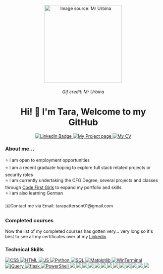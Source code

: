 
<div id="header" align="center">
  <img src="https://media.giphy.com/media/v1.Y2lkPTc5MGI3NjExdmNjcHkyN2Z3djYxZ2I0dzdraW1iMDhtZDdqMmNzNmpvczU1amRocSZlcD12MV9pbnRlcm5hbF9naWZfYnlfaWQmY3Q9cw/paTz7UZbPfTZFRYnnB/giphy.gif" width="250" alt="Image source: Mr Urbina"/>
  <h6 align="center" font-size:20px >Gif credit: Mr Urbina</h6>
</div>

<div id="about-me-title" align="center" >
  <h1>Hi! 👋 I'm Tara, Welcome to my GitHub </h1>

<div id="badges">
  <a href="https://www.linkedin.com/in/tara-patterson-a2098b195/">
    <img src="https://img.shields.io/badge/LinkedIn-blue?style=for-the-badge&logo=linkedin&logoColor=white" alt="LinkedIn Badge"/>
  </a>
  <a href="https://tara2805.github.io/tarapatterson.github.io/">
    <img src="https://img.shields.io/badge/My%20Projects-pink?style=for-the-badge" alt="My Project page"/>
  </a>
  <a href="https://github.com/Tara2805/resume/blob/f05a6c624766ff72074907eb436a83b597bfc009/Tara%20CV.pdf">
    <img src="https://img.shields.io/badge/My%20CV-violet?style=for-the-badge" alt="My CV"/>
  </a>
</div>
</div>

<div id="about-me">
<h3>About me...</h3>
⭐ I am open to employment opportunities<br>
⭐ I am a recent graduate hoping to explore full stack related projects or security roles<br>
⭐ I am currently undertaking the CFG Degree, several projects and classes through <a href="https://codefirstgirls.com/?utm_medium=ppc&utm_source=adwords">Code First Girls</a> to expand my portfolio and skills <br>
⭐ I am also learning German <br>
<br>
  ✉️Contact me via Email: <a> tarapatterson01@gmail.com </a>
</div>

<div id="completed-course">
<h3>Completed courses</h3>
Now the list of my completed courses has gotten very... very long so it's best to see all my certificates over at my <a href="https://www.linkedin.com/in/tara-patterson-a2098b195/">Linkedin</a>

<div id="technicalSkills">
<h3>Technical Skills</h3>
  <a href="">
    <img src="https://img.shields.io/badge/css3-%231572B6.svg?style=for-the-badge&logo=css3&logoColor=white" alt="CSS"/>
  </a>
<a href="">
    <img src="https://img.shields.io/badge/html5-%23E34F26.svg?style=for-the-badge&logo=html5&logoColor=white" alt="HTML"/>
  </a>
  <a href="">
    <img src="https://img.shields.io/badge/javascript-%23323330.svg?style=for-the-badge&logo=javascript&logoColor=%23F7DF1E" alt="JS"/>
  </a>
  <a href="">
    <img src="https://img.shields.io/badge/python-3670A0?style=for-the-badge&logo=python&logoColor=ffdd54" alt="Python"/>
  </a>
  <a href="">
    <img src="https://img.shields.io/badge/mysql-%2300f.svg?style=for-the-badge&logo=mysql&logoColor=white" alt="SQL"/>
  </a>
  <a href="">
    <img src="https://img.shields.io/badge/Matplotlib-%23ffffff.svg?style=for-the-badge&logo=Matplotlib&logoColor=black" alt="Matplotlib"/>
  </a>
   <a href="">
    <img src="https://img.shields.io/badge/Windows%20Terminal-%234D4D4D.svg?style=for-the-badge&logo=windows-terminal&logoColor=white" alt="WinTerminal"/>

  <a href="">
    <img src="https://img.shields.io/badge/jquery-%230769AD.svg?style=for-the-badge&logo=jquery&logoColor=white" alt="jQuery"/>
  </a>
  <a href="">
    <img src="https://img.shields.io/badge/flask-%23000.svg?style=for-the-badge&logo=flask&logoColor=white" alt="flask"/>
  </a>
<a href="">
    <img src="https://img.shields.io/badge/PowerShell-%235391FE.svg?style=for-the-badge&logo=powershell&logoColor=white" alt="PowerShell"/>
  </a>
<a href="">
    <img src="https://img.shields.io/badge/MongoDB-%234ea94b.svg?style=for-the-badge&logo=mongodb&logoColor=white"/>
  </a>
<a href="">
    <img src="https://img.shields.io/badge/Canva-%2300C4CC.svg?style=for-the-badge&logo=Canva&logoColor=white"/>
  </a>
  <a href="">
<img src="https://img.shields.io/badge/figma-%23F24E1E.svg?style=for-the-badge&logo=figma&logoColor=white"/>
  </a>
    <a href="">
    <img src="https://img.shields.io/badge/NPM-%23CB3837.svg?style=for-the-badge&logo=npm&logoColor=white"/>
  </a>
<a href="">
    <img src="https://img.shields.io/badge/node.js-6DA55F?style=for-the-badge&logo=node.js&logoColor=white"/>
  </a>
<a href="">
    <img src="https://img.shields.io/badge/react-%2320232a.svg?style=for-the-badge&logo=react&logoColor=%2361DAFB"/>
  </a>
<a href="">
    <img src="https://img.shields.io/badge/redux-%23593d88.svg?style=for-the-badge&logo=redux&logoColor=white"/>
  </a>
            <a href="">
    <img src="https://img.shields.io/badge/SASS-hotpink.svg?style=for-the-badge&logo=SASS&logoColor=white"/>
  </a>
             <a href="">
    <img src="https://img.shields.io/badge/styled--components-DB7093?style=for-the-badge&logo=styled-components&logoColor=white"/>
  </a>
  <a href="">
    <img src="https://img.shields.io/badge/-jest-%23C21325?style=for-the-badge&logo=jest&logoColor=white"/>
  </a>
    <a href="">
    <img src="https://img.shields.io/badge/bitbucket-%230047B3.svg?style=for-the-badge&logo=bitbucket&logoColor=white"/>
  </a>
  <a href="">
    <img src="https://img.shields.io/badge/git-%23F05033.svg?style=for-the-badge&logo=git&logoColor=white"/>
  </a>
    <a href="">
    <img src="https://img.shields.io/badge/github-%23121011.svg?style=for-the-badge&logo=github&logoColor=white"/>
  </a>
  </div>
